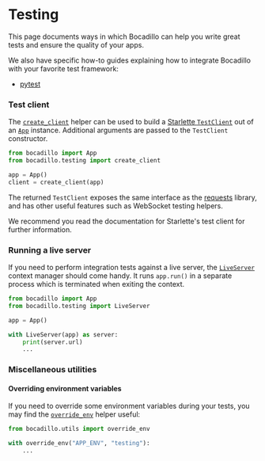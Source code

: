 # Testing

This page documents ways in which Bocadillo can help you write great tests and ensure the quality of your apps.

We also have specific how-to guides explaining how to integrate Bocadillo with your favorite test framework:

- [pytest](/how-to/test-pytest.md)

### Test client

The [`create_client`](/api/testing.md#create-client) helper can be used to build a [Starlette `TestClient`](https://www.starlette.io/testclient/) out of an [`App`](/api/applications.md#App) instance. Additional arguments are passed to the `TestClient` constructor.

[requests]: http://docs.python-requests.org/en/master/

```python
from bocadillo import App
from bocadillo.testing import create_client

app = App()
client = create_client(app)
```

The returned `TestClient` exposes the same interface as the [requests] library, and has other useful features such as WebSocket testing helpers.

We recommend you read the documentation for Starlette's test client for further information.

### Running a live server

If you need to perform integration tests against a live server, the [`LiveServer`](/api/testing.md#liveserver) context manager should come handy. It runs `app.run()` in a separate process which is terminated when exiting the context.

```python
from bocadillo import App
from bocadillo.testing import LiveServer

app = App()

with LiveServer(app) as server:
    print(server.url)
    ...
```

### Miscellaneous utilities

#### Overriding environment variables

If you need to override some environment variables during your tests, you may find the [`override_env`](/api/utils.md#override-env) helper useful:

```python
from bocadillo.utils import override_env

with override_env("APP_ENV", "testing"):
    ...
```
